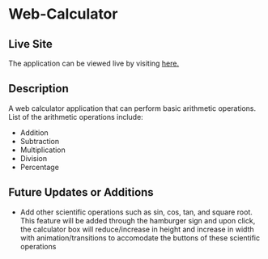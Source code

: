 # Web-Calculator

## Live Site
The application can be viewed live by visiting [here.](https://webb-calculator.netlify.app/)

## Description
A web calculator application that can perform basic arithmetic operations. List of the arithmetic operations include:
* Addition
* Subtraction
* Multiplication
* Division
* Percentage

## Future Updates or Additions
* Add other scientific operations such as sin, cos, tan, and square root. This feature will be added through the hamburger sign and upon click, the calculator box will reduce/increase in height and increase in width with animation/transitions to accomodate the buttons of these scientific operations


